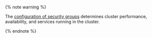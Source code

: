 {% note warning %}

The [configuration of security groups](../../managed-kubernetes/operations/security-groups.md) determines cluster performance, availability, and services running in the cluster.

{% endnote %}